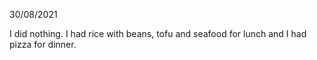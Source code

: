 30/08/2021

I did nothing. I had rice with beans, tofu and seafood for lunch and I had pizza for dinner.